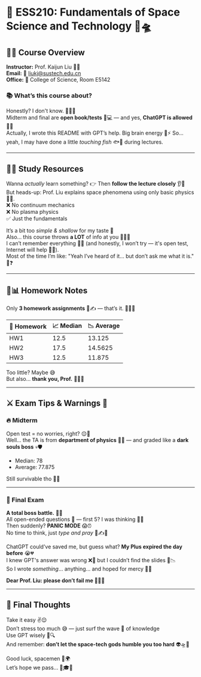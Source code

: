 # 🌌 ESS210: Fundamentals of Space Science and Technology 🚀🛸

## 👨‍🏫 Course Overview

**Instructor:** Prof. Kaijun Liu 👨‍🔬  
**Email:** 📧 liukj@sustech.edu.cn  
**Office:** 🏢 College of Science, Room E5142  

### 📚 What’s this course about?

Honestly? I don't know. 🤷‍♂️😂  
Midterm and final are **open book/tests** 📖💻 — and yes, **ChatGPT is allowed** 🙌🧠  
Actually, I wrote this README with GPT’s help. Big brain energy 🧠⚡
So... yeah, I may have done a little *touching fish* 🐟🫣 during lectures.

---

## 🧠📖 Study Resources

Wanna *actually* learn something? 👉 Then **follow the lecture closely** 👂👀  
But heads-up: Prof. Liu explains space phenomena using only basic physics 🧪🧲.  
❌ No continuum mechanics  
❌ No plasma physics  
✅ Just the fundamentals  

It’s a bit too *simple & shallow* for my taste 🥱  
Also... this course throws **a LOT** of info at you 📡🌠💥  
I can’t remember everything 🧠💔 (and honestly, I won’t try — it's open test, Internet will help 📲🌐).  
Most of the time I’m like: "Yeah I’ve heard of it... but don’t ask me what it is." 🤯❓

---

## 📝📊 Homework Notes

Only **3 homework assignments** 📃✍️ — that’s it. 😮‍💨🫶

| 📌 Homework | 📈 Median | 📉 Average |
|------------|-----------|------------|
| HW1        | 12.5      | 13.125     |
| HW2        | 17.5      | 14.5625    |
| HW3        | 12.5      | 11.875     |

Too little? Maybe 😅  
But also... **thank you, Prof.** 🙏🌟💐

---

## ⚔️ Exam Tips & Warnings 🚨

### 🔥 Midterm  
Open test = no worries, right? 😌📘  
Well... the TA is from **department of physics** 🧠🔬 — and graded like a **dark souls boss** 💀🛡️  
- Median: 78  
- Average: 77.875  

Still survivable tho 😤💪

---

### 🧨 Final Exam  
**A total boss battle.** 😵‍💫  
All open-ended questions 📝 — first 5? I was thinking 🧠💡  
Then suddenly? **PANIC MODE** 😱⏰  
No time to think, just *type and pray* 🤖✍️🙏

ChatGPT could’ve saved me, but guess what? **My Plus expired the day before** 😭💔  
I knew GPT's answer was wrong ❌🤖 but I couldn’t find the slides 📂📉  
So I wrote *something*... anything... and hoped for mercy 🫠🛐

**Dear Prof. Liu: please don’t fail me 🙇‍♂️🍵**

---

## 💭 Final Thoughts

Take it easy ✌️😌  
Don’t stress too much 😅 — just surf the wave 🌊 of knowledge  
Use GPT wisely 🤖🔍  
And remember: **don’t let the space-tech gods humble you too hard** 👽🛸💫

Good luck, spacemen 🚀🌍  
Let’s hope we pass... 🤞🎓💀  
